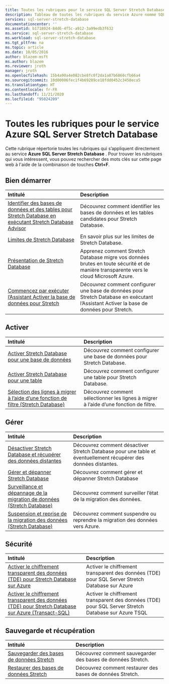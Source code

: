 ```yaml
---
title: Toutes les rubriques pour le service SQL Server Stretch Database | Microsoft Docs
description: Tableau de toutes les rubriques du service Azure nommé SQL Server Stretch Database qui existent sur https://azure.microsoft.com/documentation/articles/, titre et description.
services: sql-server-stretch-database
documentationcenter: ''
ms.assetid: b1718024-84d6-4f5c-a912-3a99edb3f632
ms.service: sql-server-stretch-database
ms.workload: sql-server-stretch-database
ms.tgt_pltfrm: na
ms.topic: article
ms.date: 10/05/2016
author: blazem-msft
ms.author: blazem
ms.reviewer: jroth
manager: jroth
ms.openlocfilehash: 15b4a90a4e082cbe8fc0f2da1a87b6860cfb66a4
ms.sourcegitcommit: 10d00006fec1f4b69289ce18fdd0452c3458eca5
ms.translationtype: HT
ms.contentlocale: fr-FR
ms.lasthandoff: 11/21/2020
ms.locfileid: "95024209"
---
```

# <a name="all-topics-for-azure-sql-server-stretch-database-service"></a>Toutes les rubriques pour le service Azure SQL Server Stretch Database
Cette rubrique répertorie toutes les rubriques qui s’appliquent directement au service **Azure SQL Server Stretch Database** . Pour trouver les rubriques qui vous intéressent, vous pouvez rechercher des mots clés sur cette page web à l'aide de la combinaison de touches **Ctrl+F**.

## <a name="get-started"></a>Bien démarrer
| Intitulé | Description |
|:--- |:--- |
|[Identifier des bases de données et des tables pour Stretch Database en exécutant Stretch Database Advisor](/sql/sql-server/stretch-database/stretch-database-databases-and-tables-stretch-database-advisor) |Découvrez comment identifier les bases de données et les tables candidates pour Stretch Database. |
|[Limites de Stretch Database](/sql/sql-server/stretch-database/limitations-for-stretch-database) |En savoir plus sur les limites de Stretch Database. |
|[Présentation de Stretch Database](/sql/sql-server/stretch-database/stretch-database) |Apprenez comment Stretch Database migre vos données brutes en toute sécurité et de manière transparente vers le cloud Microsoft Azure. |
|[Commencez par exécuter l’Assistant Activer la base de données pour Stretch](/sql/sql-server/stretch-database/get-started-by-running-the-enable-database-for-stretch-wizard) |Découvrez comment configurer une base de données pour Stretch Database en exécutant l’Assistant Activer la base de données pour Stretch. |

## <a name="enable"></a>Activer
| Intitulé | Description |
|:--- |:--- |
|[Activer Stretch Database pour une base de données](/sql/sql-server/stretch-database/enable-stretch-database-for-a-database) |Découvrez comment configurer une base de données pour Stretch Database. |
|[Activer Stretch Database pour une table](/sql/sql-server/stretch-database/enable-stretch-database-for-a-table) |Découvrez comment configurer une table pour Stretch Database. |
|[Sélection des lignes à migrer à l’aide d’une fonction de filtre (Stretch Database)](/sql/sql-server/stretch-database/select-rows-to-migrate-by-using-a-filter-function-stretch-database) |Découvrez comment sélectionner les lignes à migrer à l’aide d’une fonction de filtre. |

## <a name="manage"></a>Gérer
| Intitulé | Description |
|:--- |:--- |
|[Désactiver Stretch Database et récupérer des données distantes](/sql/sql-server/stretch-database/disable-stretch-database-and-bring-back-remote-data) |Découvrez comment désactiver Stretch Database pour une table et éventuellement récupérer des données distantes. |
|[Gérer et dépanner Stretch Database](/sql/sql-server/stretch-database/manage-and-troubleshoot-stretch-database) |Découvrez comment gérer et dépanner Stretch Database |
|[Surveillance et dépannage de la migration de données (Stretch Database)](/sql/sql-server/stretch-database/monitor-and-troubleshoot-data-migration-stretch-database) |Découvrez comment surveiller l’état de la migration des données. |
|[Suspension et reprise de la migration des données (Stretch Database)](/sql/sql-server/stretch-database/pause-and-resume-data-migration-stretch-database) |Découvrez comment suspendre ou reprendre la migration des données vers Azure. |

## <a name="security"></a>Sécurité
| Intitulé | Description |
|:--- |:--- |
|[Activer le chiffrement transparent des données (TDE) pour Stretch Database sur Azure](sql-server-stretch-database-encryption-tde.md) |Activer le chiffrement transparent des données (TDE) pour SQL Server Stretch Database sur Azure |
|[Activer le chiffrement transparent des données (TDE) pour Stretch Database sur Azure (Transact-SQL)](sql-server-stretch-database-tde-tsql.md) |Activer le chiffrement transparent des données (TDE) pour SQL Server Stretch Database sur Azure TSQL |

## <a name="backup-and-recovery"></a>Sauvegarde et récupération
| Intitulé | Description |
|:--- |:--- |
|[Sauvegarder des bases de données Stretch](/sql/sql-server/stretch-database/backup-stretch-enabled-databases-stretch-database) |Découvrez comment sauvegarder des bases de données Stretch. |
|[Restaurer des bases de données Stretch](/sql/sql-server/stretch-database/restore-stretch-enabled-databases-stretch-database) |Découvrez comment restaurer des bases de données Stretch. |